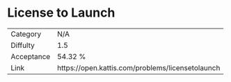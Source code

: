 # License to Launch

<table>
    <tr>
        <td>Category</td>
        <td>N/A</td>
    </tr>
    <tr>
        <td>Diffulty</td>
        <td>1.5</td>
    </tr>
    <tr>
        <td>Acceptance</td>
        <td>54.32 %</td>
    </tr>
    <tr>
        <td>Link</td>
        <td>https://open.kattis.com/problems/licensetolaunch</td>
    </tr>
</table>